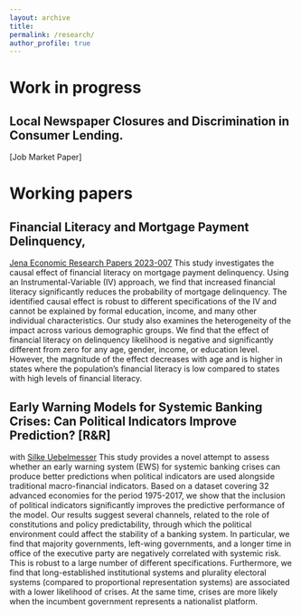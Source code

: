 ```yaml
---
layout: archive
title: 
permalink: /research/
author_profile: true
---
```


Work in progress
======

Local Newspaper Closures and Discrimination in Consumer Lending.
---------
[Job Market Paper]


Working papers
======

Financial Literacy and Mortgage Payment Delinquency, 
------
[Jena Economic Research Papers 2023-007](https://ideas.repec.org/p/jrp/jrpwrp/2023-007.html)
This study investigates the causal effect of financial literacy on mortgage payment delinquency. Using an Instrumental-Variable (IV) approach, we find that increased financial literacy significantly reduces the probability of mortgage delinquency. The identified causal effect is robust to different specifications of the IV and cannot be explained by formal education, income, and many other individual characteristics. Our study also examines the heterogeneity of the impact across various demographic groups. We find that the effect of financial literacy on delinquency likelihood is negative and significantly different from zero for any age, gender, income, or education level. However, the magnitude of the effect decreases with age and is higher in states where the population’s financial literacy is low compared to states with high levels of financial literacy.

Early Warning Models for Systemic Banking Crises: Can Political Indicators Improve Prediction? [R&R]
------
with [Silke Uebelmesser](https://sites.google.com/view/silkeuebelmesser/home)
This study provides a novel attempt to assess whether an early warning system (EWS) for systemic banking crises can produce better predictions when political indicators are used alongside traditional macro-financial indicators. Based on a dataset covering 32 advanced economies for the period 1975-2017, we show that the inclusion of political indicators significantly improves the predictive performance of the model. Our results suggest several channels, related to the role of constitutions and policy predictability, through which the political environment could affect the stability of a banking system. In particular, we find that majority governments, left-wing governments, and a longer time in office of the executive party are negatively correlated with systemic risk. This is robust to a large number of different specifications. Furthermore, we find that long-established institutional systems and plurality electoral systems (compared to proportional representation systems) are associated with a lower likelihood of crises. At the same time, crises are more likely when the incumbent government represents a nationalist platform.

